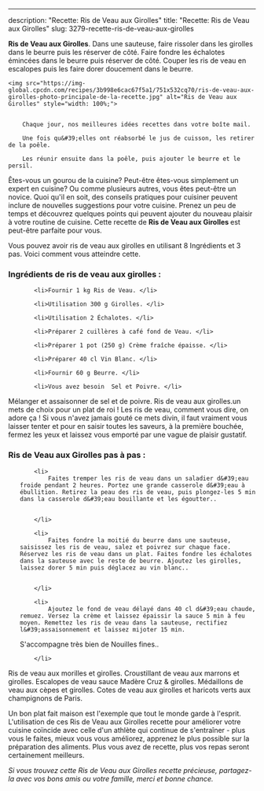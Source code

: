 ---
description: "Recette: Ris de Veau aux Girolles"
title: "Recette: Ris de Veau aux Girolles"
slug: 3279-recette-ris-de-veau-aux-girolles

<p>
	<strong>Ris de Veau aux Girolles</strong>. 
	Dans une sauteuse, faire rissoler dans les girolles dans le beurre puis les réserver de côté. Faire fondre les échalotes émincées dans le beurre puis réserver de côté. Couper les ris de veau en escalopes puis les faire dorer doucement dans le beurre.
</p>
<p>
	
	<img src="https://img-global.cpcdn.com/recipes/3b998e6cac67f5a1/751x532cq70/ris-de-veau-aux-girolles-photo-principale-de-la-recette.jpg" alt="Ris de Veau aux Girolles" style="width: 100%;">
	
	
		Chaque jour, nos meilleures idées recettes dans votre boîte mail.
	
		Une fois qu&#39;elles ont réabsorbé le jus de cuisson, les retirer de la poêle.
	
		Les réunir ensuite dans la poêle, puis ajouter le beurre et le persil.
	
</p>

Êtes-vous un gourou de la cuisine? Peut-être êtes-vous simplement un expert en cuisine? Ou comme plusieurs autres, vous êtes peut-être un novice. Quoi qu'il en soit, des conseils pratiques pour cuisiner peuvent inclure de nouvelles suggestions pour votre cuisine. Prenez un peu de temps et découvrez quelques points qui peuvent ajouter du nouveau plaisir à votre routine de cuisine. Cette recette de <strong> Ris de Veau aux Girolles </strong> est peut-être parfaite pour vous.

<!--inarticleads1-->

Vous pouvez avoir ris de veau aux girolles en utilisant 8 Ingrédients et 3 pas. Voici comment vous atteindre cette.

<h3>Ingrédients de ris de veau aux girolles :</h3>

<ol>
	
		<li>Fournir 1 kg Ris de Veau. </li>
	
		<li>Utilisation 300 g Girolles. </li>
	
		<li>Utilisation 2 Échalotes. </li>
	
		<li>Préparer 2 cuillères à café fond de Veau. </li>
	
		<li>Préparer 1 pot (250 g) Crème fraîche épaisse. </li>
	
		<li>Préparer 40 cl Vin Blanc. </li>
	
		<li>Fournir 60 g Beurre. </li>
	
		<li>Vous avez besoin  Sel et Poivre. </li>
	
</ol>

Mélanger et assaisonner de sel et de poivre. Ris de veau aux girolles.un mets de choix pour un plat de roi ! Les ris de veau, comment vous dire, on adore ça ! Si vous n&#39;avez jamais gouté ce mets divin, il faut vraiment vous laisser tenter et pour en saisir toutes les saveurs, à la première bouchée, fermez les yeux et laissez vous emporté par une vague de plaisir gustatif. 

<!--inarticleads2-->

<h3>Ris de Veau aux Girolles pas à pas :</h3>

<ol>
	
		<li>
			Faites tremper les ris de veau dans un saladier d&#39;eau froide pendant 2 heures. Portez une grande casserole d&#39;eau à ébullition. Retirez la peau des ris de veau, puis plongez-les 5 min dans la casserole d&#39;eau bouillante et les égoutter..
			
			
		</li>
	
		<li>
			Faites fondre la moitié du beurre dans une sauteuse, saisissez les ris de veau, salez et poivrez sur chaque face. Réservez les ris de veau dans un plat. Faites fondre les échalotes dans la sauteuse avec le reste de beurre. Ajoutez les girolles, laissez dorer 5 min puis déglacez au vin blanc..
			
			
		</li>
	
		<li>
			Ajoutez le fond de veau délayé dans 40 cl d&#39;eau chaude, remuez. Versez la crème et laissez épaissir la sauce 5 min à feu moyen. Remettez les ris de veau dans la sauteuse, rectifiez l&#39;assaisonnement et laissez mijoter 15 min.
S&#39;accompagne très bien de Nouilles fines..
			
			
		</li>
	
</ol>

Ris de veau aux morilles et girolles. Croustillant de veau aux marrons et girolles. Escalopes de veau sauce Madère Cruz &amp; girolles. Médaillons de veau aux cèpes et girolles. Cotes de veau aux girolles et haricots verts aux champignons de Paris. 

<!--inarticleads1-->

<p>
Un bon plat fait maison est l'exemple que tout le monde garde à l'esprit. L'utilisation de ces Ris de Veau aux Girolles recette pour améliorer votre cuisine coïncide avec celle d'un athlète qui continue de s'entraîner - plus vous le faites, mieux vous vous améliorez, apprenez le plus possible sur la préparation des aliments. Plus vous avez de recette, plus vos repas seront certainement meilleurs.
</p>

<p>
<i>Si vous trouvez cette Ris de Veau aux Girolles recette précieuse, partagez-la avec vos bons amis ou votre famille, merci et bonne chance.</i>
</p>
